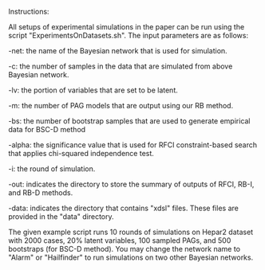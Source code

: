 Instructions:

All setups of experimental simulations in the paper can be run using the script "ExperimentsOnDatasets.sh". The input parameters are as follows:

-net: the name of the Bayesian network that is used for simulation.

-c: the number of samples in the data that are simulated from above Bayesian network.

-lv: the portion of variables that are set to be latent.

-m: the number of PAG models that are output using our RB method.

-bs: the number of bootstrap samples that are used to generate empirical data for BSC-D method

-alpha: the significance value that is used for RFCI constraint-based search that applies chi-squared independence test.

-i: the round of simulation.

-out: indicates the directory to store the summary of outputs of RFCI, RB-I, and RB-D methods.

-data: indicates the directory that contains "xdsl" files. These files are provided in the "data" directory.


The given example script runs 10 rounds of simulations on Hepar2 dataset with 2000 cases, 20% latent variables, 100 sampled PAGs, and 500 bootstraps (for BSC-D method). You may change the network name to "Alarm" or "Hailfinder" to run simulations on two other Bayesian networks. 
